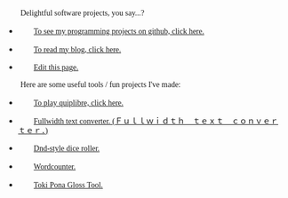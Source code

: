 Delightful software projects, you say...?

* [To see my programming projects on github, click here.](https://github.com/wyattscarpenter/)

* [To read my blog, click here.](https://wyattscarpenter.github.io/blog)

* [Edit this page.](https://github.com/wyattscarpenter/wyattscarpenter.github.io)

Here are some useful tools / fun projects I've made:

* [To play quiplibre, click here.](https://wyattscarpenter.github.io/quiplibre)

* [Fullwidth text converter. (Ｆｕｌｌｗｉｄｔｈ　ｔｅｘｔ　ｃｏｎｖｅｒｔｅｒ．)](https://wyattscarpenter.github.io/fullwidth/)

* [Dnd-style dice roller.](https://wyattscarpenter.github.io/nicedice/)

* [Wordcounter.](https://wyattscarpenter.github.io/wordcounter)

* [Toki Pona Gloss Tool.](https://wyattscarpenter.github.io/toki-pona-gloss-tool)

<style> p { text-indent: 2em; font-family: garamond, georgia, times, serif, monospace; line-height: 1.2; } /* This line is merely to style the page correctly in systems that respect such styling; it has no semantic meaning otherwise. */ </style>
